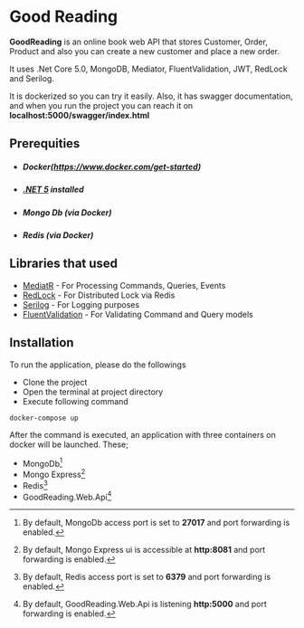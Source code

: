 # Good Reading

**GoodReading** is an online book web API that stores Customer, Order, Product and also you can create a new customer and place a new order.

It uses .Net Core 5.0, MongoDB, Mediator, FluentValidation, JWT, RedLock and Serilog.

It is dockerized so you can try it easily. Also, it has swagger documentation, and when you run the project you can reach it on **localhost:5000/swagger/index.html**

## Prerequities
   - ##### Docker(https://www.docker.com/get-started)
   - ##### [.NET 5](https://dotnet.microsoft.com/download/dotnet/5.0) installed 
   - ##### Mongo Db (via Docker)
   - ##### Redis (via Docker)

## Libraries that used

   - [MediatR](https://github.com/jbogard/MediatR) - For Processing Commands, Queries, Events
   - [RedLock](https://github.com/samcook/RedLock.net) - For Distributed Lock via Redis
   - [Serilog](https://github.com/serilog/serilog) - For Logging purposes
   - [FluentValidation](https://github.com/FluentValidation/FluentValidation) - For Validating Command and Query models

## Installation
 
To run the application, please do the followings
 * Clone the project
 * Open the terminal at project directory
 * Execute following command
 <pre><code>docker-compose up</code></pre>
 
After the command is executed, an application with three containers on docker will be launched.
These;
 * MongoDb[^1]
 * Mongo Express[^2]
 * Redis[^3]
 * GoodReading.Web.Api[^4]
 
 [^1]: By default, MongoDb access port is set to **27017** and port forwarding is enabled.</sup>
 [^2]: By default, Mongo Express ui is accessible at **http:8081** and port forwarding is enabled.</sup>
 [^3]: By default, Redis access port is set to **6379** and port forwarding is enabled.</sup>
 [^4]: By default, GoodReading.Web.Api is listening  **http:5000** and port forwarding is enabled.</sup>
